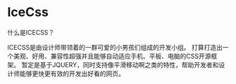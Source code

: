 IceCss
======

什么是ICECSS？

ICECSS是由设计师带领着的一群可爱的小男孩们组成的开发小组。
打算打造出一个美观、好用、兼容性超强并且能够自动适应手机、平板、电脑的CSS开源框架。
暂定是基于JQUERY，同时支持像平滑移动啊之类的特性，帮助开发者和设计师能够更快更有效的开发出好看的网页。

